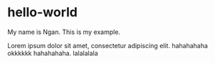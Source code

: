 # hello-world

My name is Ngan. This is my example.

Lorem ipsum dolor sit amet, consectetur adipiscing elit. 
hahahahaha
okkkkkk
hahahahaha.
lalalalala
